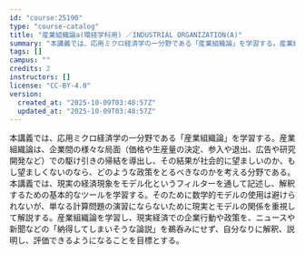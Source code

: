 ```yaml
---
id: "course:25190"
type: "course-catalog"
title: "産業組織論a(環経学科用) ／INDUSTRIAL ORGANIZATION(A)"
summary: "本講義では、応用ミクロ経済学の一分野である「産業組織論」を学習する。産業組織論は、企業間の様々な局面（価格や生産量の決定、参入や退出、広告や研究開発など）での駆け引きの帰結を導出し、その結果が社会的に望ましいのか、もし望ましくないのなら、ど…"
tags: []
campus: ""
credits: 2
instructors: []
license: "CC-BY-4.0"
version:
  created_at: "2025-10-09T03:48:57Z"
  updated_at: "2025-10-09T03:48:57Z"
---
```

本講義では、応用ミクロ経済学の一分野である「産業組織論」を学習する。産業組織論は、企業間の様々な局面（価格や生産量の決定、参入や退出、広告や研究開発など）での駆け引きの帰結を導出し、その結果が社会的に望ましいのか、もし望ましくないのなら、どのような政策をとるべきなのかを考える分野である。 本講義では、現実の経済現象をモデル化というフィルターを通して記述し、解釈するための基本的なツールを学習する。そのために数学的モデルの使用は避けられないが、単なる計算問題の演習にならないために現実とモデルの関係を重視して解説する。産業組織論を学習し、現実経済での企業行動や政策を、ニュースや新聞などの「納得してしまいそうな論説」を鵜呑みにせず、自分なりに解釈、説明し、評価できるようになることを目標とする。
